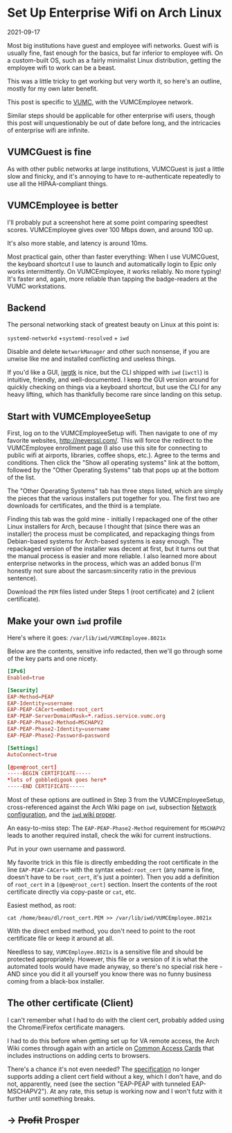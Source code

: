 # Set Up Enterprise Wifi on Arch Linux

<time id="post-date">2021-09-17</time>

<p id="post-excerpt">
Most big institutions have guest and employee wifi networks.
Guest wifi is usually fine, fast enough for the basics,
but far inferior to employee wifi.
On a custom-built OS, such as a fairly minimalist Linux distribution, 
getting the employee wifi to work
can be a beast.

This was a little tricky to get working
but very worth it,
so here's an outline,
mostly for my own later benefit.
</p>

This post is specific to [VUMC](https://www.vumc.org), 
with the VUMCEmployee network.

Similar steps should be applicable for other enterprise wifi users,
though this post will unquestionably be out of date before long,
and the intricacies of enterprise wifi are infinite.

## VUMCGuest is fine

As with other public networks at large institutions,
VUMCGuest is just a little slow and finicky,
and it's annoying to have to re-authenticate repeatedly
to use all the HIPAA-compliant things.

## VUMCEmployee is better

I'll probably put a screenshot here at some point 
comparing speedtest scores. 
VUMCEmployee gives 
over 100 Mbps down, 
and around 100 up.

It's also more stable, 
and latency is around 10ms.

Most practical gain, 
other than faster everything:
When I use VUMCGuest, 
the keyboard shortcut I use to 
launch and automatically login to Epic
only works intermittently.
On VUMCEmployee, it works reliably. 
No more typing! 
It's faster and, again, more reliable 
than tapping the badge-readers at the VUMC workstations.

## Backend

The personal networking stack 
of greatest beauty
on Linux
at this point is:

`systemd-networkd` +`systemd-resolved` + `iwd`

Disable and delete `NetworkManager` 
and other such nonsense,
if you are unwise like me 
and installed conflicting and useless things.

If you'd like a GUI, [iwgtk](https://github.com/J-Lentz/iwgtk) is nice,
but the CLI shipped with `iwd` (`iwctl`) 
is intuitive, friendly, and well-documented.
I keep the GUI version around for quickly checking on things 
via a keyboard shortcut,
but use the CLI for any heavy lifting,
which has thankfully become rare since landing on this setup.

## Start with VUMCEmployeeSetup

First, log on to the VUMCEmployeeSetup wifi.
Then navigate to one of my favorite websites, <http://neverssl.com/>.
This will force the redirect to the VUMCEmployee enrollment page
(I also use this site for connecting to public wifi 
at airports, libraries, coffee shops, etc.).
Agree to the terms and conditions. 
Then click the "Show all operating systems" link at the bottom,
followed by the "Other Operating Systems" tab 
that pops up at the bottom of the list.

The "Other Operating Systems" tab has
three steps listed, 
which are simply the pieces that the 
various installers put together for you. 
The first two are downloads for certificates, 
and the third is a template.

Finding this tab 
was the gold mine - initially I
repackaged one of the other Linux installers for Arch,
because I thought that (since there was an installer)
the process must be complicated,
and repackaging things from Debian-based systems
for Arch-based systems is easy enough.
The repackaged version of the installer 
was decent at first,
but it turns out that 
the manual process is easier and more reliable.
I also learned more about enterprise networks in the process,
which was an added bonus 
(I'm honestly not sure about the 
sarcasm:sincerity ratio in the previous sentence).

Download the `PEM` files listed under 
Steps 1 (root certificate) and 
2 (client certificate).

## Make your own `iwd` profile

Here's where it goes: 
`/var/lib/iwd/VUMCEmployee.8021x`

Below are the contents, 
sensitive info redacted, 
then we'll go through some of the key parts
and one nicety.

```toml
[IPv6]
Enabled=true

[Security]
EAP-Method=PEAP
EAP-Identity=username
EAP-PEAP-CACert=embed:root_cert
EAP-PEAP-ServerDomainMask=*.radius.service.vumc.org
EAP-PEAP-Phase2-Method=MSCHAPV2
EAP-PEAP-Phase2-Identity=username
EAP-PEAP-Phase2-Password=password

[Settings]
AutoConnect=true

[@pem@root_cert]
-----BEGIN CERTIFICATE-----
*lots of gobbledigook goes here*
-----END CERTIFICATE-----
```

Most of these options are outlined in 
Step 3 from the VUMCEmployeeSetup,
cross-referenced against the Arch Wiki page on `iwd`, 
subsection [Network configuration](https://wiki.archlinux.org/title/Iwd#EAP-PEAP),
and the [`iwd` wiki proper](https://iwd.wiki.kernel.org/networkconfigurationsettings).

An easy-to-miss step: 
The `EAP-PEAP-Phase2-Method` requirement for `MSCHAPV2` 
leads to another required install, 
check the wiki for current instructions.

Put in your own username and password.

My favorite trick in this file is 
directly embedding the root certificate
in the line 
`EAP-PEAP-CACert=`
with the syntax 
`embed:root_cert` 
(any name is fine, 
doesn't have to be `root_cert`, 
it's just a pointer).
Then you add a definition of `root_cert` in a
`[@pem@root_cert]` section.
Insert the contents of the root certificate directly
via copy-paste or `cat`, etc.

Easiest method, as root:

```shell
cat /home/beau/dl/root_cert.PEM >> /var/lib/iwd/VUMCEmployee.8021x
```

With the direct embed method, 
you don't need to point to the root certificate file 
or keep it around at all.

Needless to say, 
`VUMCEmployee.8021x` 
is a sensitive file and should be protected appropriately.
However, this file or a version of it 
is what the automated tools would have made anyway,
so there's no special risk here - 
AND since you did it all yourself
you know there was no funny business
coming from a black-box installer.

## The other certificate (Client)

I can't remember what I had to do with the client cert,
probably added using the Chrome/Firefox certificate
managers.

I had to do this before when getting set up for VA remote access,
the Arch Wiki comes through again with an article on 
[Common Access Cards](https://wiki.archlinux.org/title/Common_Access_Card)
that includes instructions on adding certs to browsers.

There's a chance it's not even needed? 
The [specification](https://iwd.wiki.kernel.org/networkconfigurationsettings) 
no longer supports 
adding a client cert field
without a key,
which I don't have,
and do not, apparently, need 
(see the section "EAP-PEAP with tunneled EAP-MSCHAPV2").
At any rate, this setup is working now 
and I won't futz with it further 
until something breaks.

## -> ~~Profit~~ Prosper
